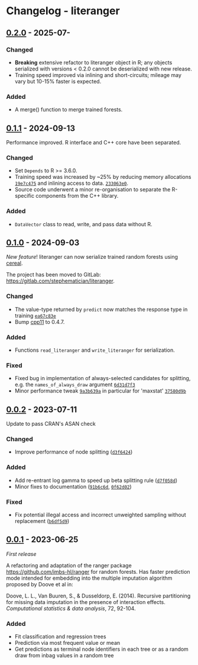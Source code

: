 # Changelog - literanger

## [0.2.0](https://gitlab.com/stephematician/literanger/-/tags/v0.2.0) - 2025-07-

### Changed

-   **Breaking** extensive refactor to literanger object in R; any objects
    serialized with versions < 0.2.0 cannot be deserialized with new release.
-   Training speed improved via inlining and short-circuits; mileage may vary
    but 10-15% faster is expected.

### Added

-   A merge() function to merge trained forests.


## [0.1.1](https://gitlab.com/stephematician/literanger/-/tags/v0.1.1) - 2024-09-13

Performance improved. R interface and C++ core have been separated.

### Changed

-   Set `Depends` to R >= 3.6.0.
-   Training speed was increased by ~25% by reducing memory allocations
    [`19e7c475`](https://gitlab.com/stephematician/literanger/-/commit/19e7c475)
    and inlining access to data.
    [`233063e0`](https://gitlab.com/stephematician/literanger/-/commit/233063e0).
-   Source code underwent a minor re-organisation to separate the R-specific
    components from the C++ library.

###  Added

-   `DataVector` class to read, write, and pass data without R.


## [0.1.0](https://gitlab.com/stephematician/literanger/-/tags/v0.1.0) - 2024-09-03

_New feature_! literanger can now serialize trained random forests using
[cereal](https://uscilab.github.io/cereal/).

The project has been moved to GitLab:
<https://gitlab.com/stephematician/literanger>.

### Changed

-   The value-type returned by `predict` now matches the response type in
    training [`ea67c83e`](https://gitlab.com/stephematician/literanger/-/commit/ea67c83e)
-   Bump [cpp11](https://cpp11.r-lib.org/) to 0.4.7.

### Added

-   Functions `read_literanger` and `write_literanger` for serialization.

### Fixed

-   Fixed bug in implementation of always-selected candidates for splitting,
    e.g. the `names_of_always_draw` argument [`6d31d7f3`](https://gitlab.com/stephematician/literanger/-/commit/6d31d7f3)
-   Minor performance tweak [`9a3b639a`](https://gitlab.com/stephematician/literanger/-/commit/9a3b639a)
    in particular for 'maxstat' [`37580d9b`](https://gitlab.com/stephematician/literanger/-/commit/37580d9b)


## [0.0.2](https://gitlab.com/stephematician/literanger/-/tags/v0.0.2) - 2023-07-11

Update to pass CRAN's ASAN check

### Changed

-   Improve performance of node splitting ([`d3f6424`](https://gitlab.com/stephematician/literanger/-/commit/d3f64245))

### Added

-   Add re-entrant log gamma to speed up beta splitting rule
    ([`d7f058d`](https://gitlab.com/stephematician/literanger/-/commit/d7f058dd))
-   Minor fixes to documentation ([`91b6c6d`](https://gitlab.com/stephematician/literanger/-/commit/91b6c6d),
    [`0f62d02`](https://gitlab.com/stephematician/literanger/-/commit/0f62d027))

### Fixed

-   Fix potential illegal access and incorrect unweighted sampling without
    replacement ([`b6df5d9`](https://gitlab.com/stephematician/literanger/-/commit/b6df5d9))


## [0.0.1](https://gitlab.com/stephematician/literanger/-/tags/v0.0.1) - 2023-06-25

_First release_

A refactoring and adaptation of the ranger package
<https://github.com/imbs-hl/ranger> for random forests. Has faster prediction
mode intended for embedding into the multiple imputation algorithm proposed by
Doove et al in:

Doove, L. L., Van Buuren, S., & Dusseldorp, E. (2014). Recursive partitioning
for missing data imputation in the presence of interaction effects.
_Computational statistics & data analysis_, 72, 92-104.

### Added

-   Fit classification and regression trees
-   Prediction via most frequent value or mean
-   Get predictions as terminal node identifiers in each tree or as a random
    draw from inbag values in a random tree


